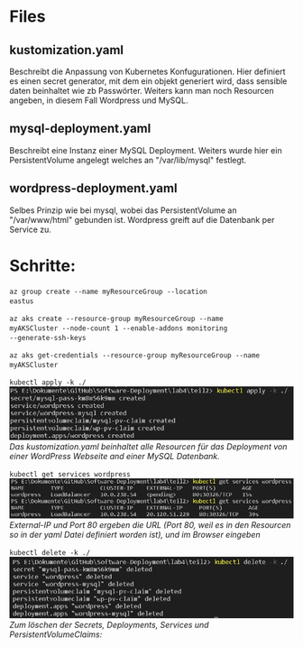 # Files
## kustomization.yaml <br />
Beschreibt die Anpassung von Kubernetes Konfugurationen. Hier definiert es einen secret generator, mit dem ein objekt generiert wird, dass sensible daten beinhaltet wie zb Passwörter. Weiters kann man noch Resourcen angeben, in diesem Fall Wordpress und MySQL.

## mysql-deployment.yaml <br />
Beschreibt eine Instanz einer MySQL Deployment. Weiters wurde hier ein PersistentVolume angelegt welches an "/var/lib/mysql" festlegt.

## wordpress-deployment.yaml <br />
Selbes Prinzip wie bei mysql, wobei das PersistentVolume an "/var/www/html" gebunden ist. Wordpress greift auf die Datenbank per Service zu.


# Schritte:
<code>az group create --name myResourceGroup --location eastus</code>

<code>az aks create --resource-group myResourceGroup --name myAKSCluster --node-count 1 --enable-addons monitoring --generate-ssh-keys</code>

<code>az aks get-credentials --resource-group myResourceGroup --name myAKSCluster</code>

<code>kubectl apply -k ./</code>  
![alt text](https://github.com/TheRealDealveloper/Software-Deployment/blob/main/Lab4/Pictures/kube%20apply.png)
*Das kustomization.yaml beinhaltet alle Resourcen für das Deployment von einer WordPress Webseite and einer MySQL Datenbank.*

<code>kubectl get services wordpress</code>  
![alt text](https://github.com/TheRealDealveloper/Software-Deployment/blob/main/Lab4/Pictures/kube%20get%20service.png)
*External-IP und Port 80 ergeben die URL (Port 80, weil es in den Resourcen so in der yaml Datei definiert worden ist), und im Browser eingeben*

<code>kubectl delete -k ./</code>  
![alt text](https://github.com/TheRealDealveloper/Software-Deployment/blob/main/Lab4/Pictures/kube%20delete.png)
*Zum löschen der Secrets, Deployments, Services und PersistentVolumeClaims:*
